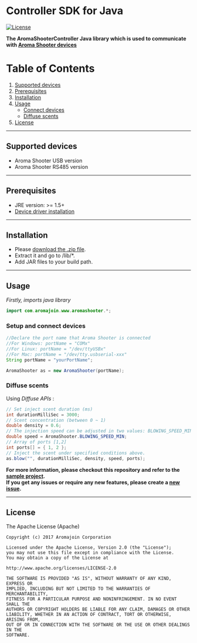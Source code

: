 # Controller SDK for Java

[![License](https://img.shields.io/badge/license-Apache%202-4EB1BA.svg?style=flat-square)](https://www.apache.org/licenses/LICENSE-2.0.html)

**The AromaShooterController Java library which is used to communicate with [Aroma Shooter devices](https://aromajoin.com/hardware/shooters/aroma-shooter-1)**  

# Table of Contents
1. [Supported devices](https://github.com/aromajoin/controller-sdk-java#supported-devices)  
2. [Prerequisites](https://github.com/aromajoin/controller-sdk-java#prerequisites)
3. [Installation](https://github.com/aromajoin/controller-sdk-java#installation)
4. [Usage](https://github.com/aromajoin/controller-sdk-java#usage)
    * [Connect devices](https://github.com/aromajoin/controller-sdk-java#connect-devices)
    * [Diffuse scents](https://github.com/aromajoin/controller-sdk-java#diffuse-scents)
5. [License](https://github.com/aromajoin/controller-sdk-android#license)

---

## Supported devices
* Aroma Shooter USB version
* Aroma Shooter RS485 version

---

## Prerequisites
* JRE version: >= 1.5+
* [Device driver installation](http://www.ftdichip.com/Drivers/VCP.html)

---

## Installation  

* Please [download the .zip file](https://github.com/aromajoin/controller-sdk-java/releases/).
* Extract it and go to /lib/*.
* Add JAR files to your build path.

---

## Usage  

*Firstly, imports java library*
```Java
import com.aromajoin.www.aromashooter.*;
```
### Setup and connect devices

```Java
//Declare the port name that Aroma Shooter is connected
//For Windows: portName = "COMx"
//For Linux: portName = "/dev/ttyUSBx"
//For Mac: portName = "/dev/tty.usbserial-xxx"
String portName = "yourPortName";

AromaShooter as = new AromaShooter(portName);
```
### Diffuse scents 

Using *Diffuse APIs*  :
```Java
// Set inject scent duration (ms)
int durationMilliSec = 3000;
// Scent concentration (between 0 ~ 1)
double density = 0.6;
// The injection speed can be adjusted in two values: BLOWING_SPEED_MIN or BLOWING_SPEED_MAX.
double speed = AromaShooter.BLOWING_SPEED_MIN;
// Array of ports [1,2]
int ports[] = { 1, 2 };
// Inject the scent under specified conditions above.
as.blow("", durationMilliSec, density, speed, ports);

``` 

**For more information, please checkout this repository and refer to the [sample project](https://github.com/aromajoin/controller-sdk-java/tree/master/AromaShooterControllerSample).**  
**If you get any issues or require any new features, please create a [new issue](https://github.com/aromajoin/controller-sdk-java/issues).**

---
## License  

The Apache License (Apache)

    Copyright (c) 2017 Aromajoin Corporation

    Licensed under the Apache License, Version 2.0 (the "License");
    you may not use this file except in compliance with the License.
    You may obtain a copy of the License at

    http://www.apache.org/licenses/LICENSE-2.0

    THE SOFTWARE IS PROVIDED "AS IS", WITHOUT WARRANTY OF ANY KIND, EXPRESS OR
    IMPLIED, INCLUDING BUT NOT LIMITED TO THE WARRANTIES OF MERCHANTABILITY,
    FITNESS FOR A PARTICULAR PURPOSE AND NONINFRINGEMENT. IN NO EVENT SHALL THE
    AUTHORS OR COPYRIGHT HOLDERS BE LIABLE FOR ANY CLAIM, DAMAGES OR OTHER
    LIABILITY, WHETHER IN AN ACTION OF CONTRACT, TORT OR OTHERWISE, ARISING FROM,
    OUT OF OR IN CONNECTION WITH THE SOFTWARE OR THE USE OR OTHER DEALINGS IN THE
    SOFTWARE.

